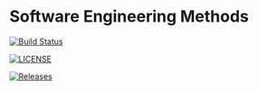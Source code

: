 # Software Engineering Methods

[![Build Status](https://travis-ci.org/40338716/sem.svg?branch=master)](https://travis-ci.org/40338716/sem)

[![LICENSE](https://img.shields.io/github/license/40338716/sem.svg?style=flat-square)](https://github.com/40338716/sem/blob/master/LICENSE)

[![Releases](https://img.shields.io/github/release/40338716/sem/all.svg?style=flat-square)](https://github.com/40338716/sem/releases)